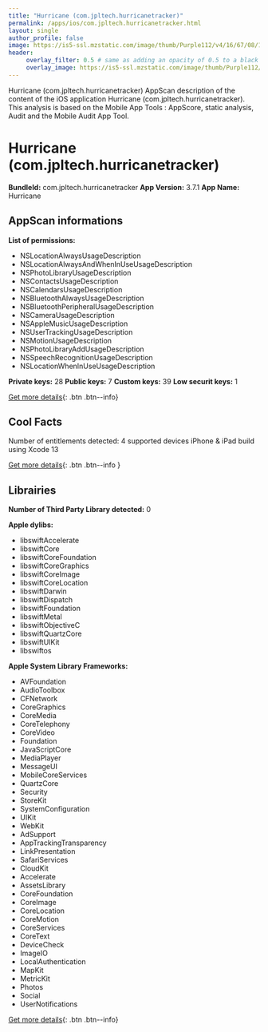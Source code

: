 ```yaml
---
title: "Hurricane (com.jpltech.hurricanetracker)"
permalink: /apps/ios/com.jpltech.hurricanetracker.html
layout: single
author_profile: false
image: https://is5-ssl.mzstatic.com/image/thumb/Purple112/v4/16/67/08/1667086d-e133-05e2-b935-f375a6dbd254/AppIcon-0-0-1x_U007emarketing-0-0-0-10-0-0-sRGB-0-0-0-GLES2_U002c0-512MB-85-220-0-0.png/512x512bb.jpg
header: 
     overlay_filter: 0.5 # same as adding an opacity of 0.5 to a black background
     overlay_image: https://is5-ssl.mzstatic.com/image/thumb/Purple112/v4/16/67/08/1667086d-e133-05e2-b935-f375a6dbd254/AppIcon-0-0-1x_U007emarketing-0-0-0-10-0-0-sRGB-0-0-0-GLES2_U002c0-512MB-85-220-0-0.png/512x512bb.jpg
---
```

Hurricane (com.jpltech.hurricanetracker) AppScan description of the content of the iOS application Hurricane (com.jpltech.hurricanetracker). This analysis is based on the Mobile App Tools : AppScore, static analysis, Audit and the Mobile Audit App Tool.

# Hurricane (com.jpltech.hurricanetracker)

**BundleId:** com.jpltech.hurricanetracker
**App Version:** 3.7.1
**App Name:** Hurricane


## AppScan informations 

**List of permissions:** 
- NSLocationAlwaysUsageDescription
- NSLocationAlwaysAndWhenInUseUsageDescription
- NSPhotoLibraryUsageDescription
- NSContactsUsageDescription
- NSCalendarsUsageDescription
- NSBluetoothAlwaysUsageDescription
- NSBluetoothPeripheralUsageDescription
- NSCameraUsageDescription
- NSAppleMusicUsageDescription
- NSUserTrackingUsageDescription
- NSMotionUsageDescription
- NSPhotoLibraryAddUsageDescription
- NSSpeechRecognitionUsageDescription
- NSLocationWhenInUseUsageDescription
  
  
**Private keys:** 28
**Public keys:** 7
**Custom keys:** 39
**Low securit keys:** 1
  
[Get more details](/pricing.html){: .btn .btn--info}

## Cool Facts

Number of entitlements detected: 4
supported devices iPhone & iPad
build using Xcode 13
  
[Get more details](/pricing.html){: .btn .btn--info }

## Librairies 
**Number of Third Party Library detected:** 0


**Apple dylibs:**
- libswiftAccelerate
- libswiftCore
- libswiftCoreFoundation
- libswiftCoreGraphics
- libswiftCoreImage
- libswiftCoreLocation
- libswiftDarwin
- libswiftDispatch
- libswiftFoundation
- libswiftMetal
- libswiftObjectiveC
- libswiftQuartzCore
- libswiftUIKit
- libswiftos


**Apple System Library Frameworks:**
- AVFoundation
- AudioToolbox
- CFNetwork
- CoreGraphics
- CoreMedia
- CoreTelephony
- CoreVideo
- Foundation
- JavaScriptCore
- MediaPlayer
- MessageUI
- MobileCoreServices
- QuartzCore
- Security
- StoreKit
- SystemConfiguration
- UIKit
- WebKit
- AdSupport
- AppTrackingTransparency
- LinkPresentation
- SafariServices
- CloudKit
- Accelerate
- AssetsLibrary
- CoreFoundation
- CoreImage
- CoreLocation
- CoreMotion
- CoreServices
- CoreText
- DeviceCheck
- ImageIO
- LocalAuthentication
- MapKit
- MetricKit
- Photos
- Social
- UserNotifications


  
[Get more details](/pricing.html){: .btn .btn--info}

